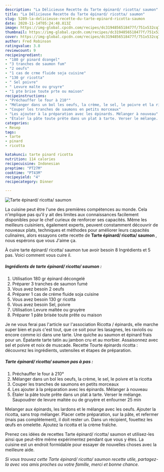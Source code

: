 ```yaml
---
description: "La Délicieuse Recette du Tarte épinard/ ricotta/ saumon"
title: "La Délicieuse Recette du Tarte épinard/ ricotta/ saumon"
slug: 5289-la-delicieuse-recette-du-tarte-epinard-ricotta-saumon
date: 2020-11-14T05:24:48.813Z
image: https://img-global.cpcdn.com/recipes/dc3194856518477f/751x532cq70/tarte-epinard-ricotta-saumon-photo-principale-de-la-recette.jpg
thumbnail: https://img-global.cpcdn.com/recipes/dc3194856518477f/751x532cq70/tarte-epinard-ricotta-saumon-photo-principale-de-la-recette.jpg
cover: https://img-global.cpcdn.com/recipes/dc3194856518477f/751x532cq70/tarte-epinard-ricotta-saumon-photo-principale-de-la-recette.jpg
author: Fred Robinson
ratingvalue: 3.8
reviewcount: 9
recipeingredient:
- "180 gr pinard dcongel"
- "3 tranches de saumon fum"
- "2 oeufs"
- "1 cas de crme fluide soja cuisine"
- "130 gr ricotta"
- " Sel poivre"
- " Levure malte ou gruyre"
- "1 pte brise toute prte ou maison"
recipeinstructions:
- "Préchauffer le four à 210°"
- "Mélanger dans un bol les oeufs, la crème, le sel, le poivre et la ricotta"
- "Couper les tranches de saumons en petits morceaux"
- "Les ajouter à la préparation avec les épinards. Mélanger à nouveau"
- "Étaler la pâte toute prête dans un plat à tarte. Verser le mélange. Saupoudrer de levure maltée ou de gruyère et enfourner 25 min"
categories:
- Resep
tags:
- tarte
- pinard
- ricotta

katakunci: tarte pinard ricotta 
nutrition: 114 calories
recipecuisine: Indonesian
preptime: "PT27M"
cooktime: "PT43M"
recipeyield: "4"
recipecategory: Dinner

---
```



![Tarte épinard/ ricotta/ saumon](https://img-global.cpcdn.com/recipes/dc3194856518477f/751x532cq70/tarte-epinard-ricotta-saumon-photo-principale-de-la-recette.jpg)

La cuisine peut être l'une des premières compétences au monde. Cela n'implique pas qu'il y ait des limites aux connaissances facilement disponibles pour le chef curieux de renforcer ses capacités. Même les meilleurs cuisiniers, également experts, peuvent constamment découvrir de nouveaux plats, techniques et méthodes pour améliorer leurs capacités culinaires, alors essayons cette recette de <strong> Tarte épinard/ ricotta/ saumon </strong>, nous espérons que vous J'aime ça.

<!--inarticleads1-->

À cuire tarte épinard/ ricotta/ saumon tue avoir besoin 8 Ingrédients et 5 pas. Voici comment vous cuire il.

##### Ingrédients de tarte épinard/ ricotta/ saumon :

1. Utilisation 180 gr épinard décongelé
1. Préparer 3 tranches de saumon fumé
1. Vous avez besoin 2 oeufs
1. Préparer 1 cas de créme fluide soja cuisine
1. Vous avez besoin 130 gr ricotta
1. Vous avez besoin  Sel, poivre
1. Utilisation  Levure maltée ou gruyère
1. Préparer 1 pâte brisée toute prête ou maison


Je ne vous ferai pas l&#39;article sur l&#39;association Ricotta / épinards, elle marche super bien et puis c&#39;est tout, que ce soit pour les lasagnes, les raviolis ou encore comme ici dans une tarte. Une quiche au saumon et épinard frais pour un. Épatante tarte tatin au jambon cru et au morbier. Assaisonnez avec sel et poivre et noix de muscade. Recette Tourte épinards ricotta : découvrez les ingrédients, ustensiles et étapes de préparation. 

<!--inarticleads2-->

##### Tarte épinard/ ricotta/ saumon pas à pas :

1. Préchauffer le four à 210°
1. Mélanger dans un bol les oeufs, la crème, le sel, le poivre et la ricotta
1. Couper les tranches de saumons en petits morceaux
1. Les ajouter à la préparation avec les épinards. Mélanger à nouveau
1. Étaler la pâte toute prête dans un plat à tarte. Verser le mélange. Saupoudrer de levure maltée ou de gruyère et enfourner 25 min


Melanger aux épinards, les lardons et le mélange avec les oeufs. Ajouter la ricotta, sans trop mélanger. Placer cette préparation, sur la pâte, et refermer (mais pas complètement), il doit rester un. Dans un récipient, fouettez les œufs en omelette. Ajoutez la ricotta et la crème fraîche. 

<!--inarticleads1-->

<p>
Prenez ces idées de recettes Tarte épinard/ ricotta/ saumon et utilisez-les ainsi que peut-être même expérimentez pendant que vous y êtes. La cuisine est un endroit formidable pour essayer de nouvelles choses avec la meilleure aide.
</p>

<p>
<i>Si vous trouvez cette Tarte épinard/ ricotta/ saumon recette utile, partagez-la avec vos amis proches ou votre famille, merci et bonne chance.</i>
</p>
